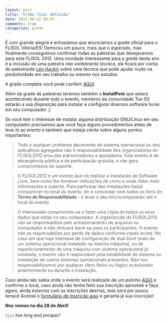 ```yaml
---
layout: post
title: "Grade final definida"
date: 2012-04-21 09:47
comments: true
categories: grade
---
```


É com grande alegria e entusiamos que anunciamos a grade oficial para o FLISOL Vitória/ES! Demorou um pouco, mais que o esperado, mas finalmente conseguimos confirmar todas as palestras que desejavamos para este FLISOL 2012. Uma novidade interessante para a grede deste ano é a inclusão de uma palestra _não exatamente técnica_, ela ficará por conta do palestrante [Léo Hackin](pomodoro) sobre uma técnica que pode ajudar muito na produtividade em seu trabalho ou mesmo nos estudos.

A grade completa você pode conferir [AQUI](schedule).

Além da grade de palestras teremos também o **InstallFest** que estará acontecendo durante todo o evento, membros da comunidade Tux-ES estarão a sua disposição para instalar e configurar diversos software livres em seu computador ;)

Se você tem o interesse de instalar alguma distribuição GNU/Linux em seu computador precisamos que você faça alguns procedimentos antes de leva-lo ao evento e também que esteja ciente sobre alguns pontos importantes:

> Todo e qualquer problema decorrente do sistema operacional ou dos aplicativos agregados não é responsabilidade dos organizadores do FLISOL2012 e/ou dos patrocinadores e apoiadores. Este evento é de abrangência pública e de participação gratuita, e não gera compromissos de suporte. 

> O FLISOL2012 é um evento que irá realizar a instalação de Software Livre, bem como lhe fornecer indicações de como e onde obter mais informações e suporte. Para participar das instalações basta comparecer no local do evento, ler e concordar com todos os itens do **Termo de Responsabilidade** - e levar o seu microcomputador até o local do evento 

> O interessado compromete-se a fazer uma cópia de todos os seus dados que estão no seu computador. A organização do FLISOL2012 não se responsabiliza pelo armazenamento de arquivos no computador e não efetuará back-up para os participantes. O evento não se responsabiliza por perda de dados conforme citado acima. No caso em que haja interesse de configuração de dual boot (mais de um sistema operacional instalado na mesma máquina), ou de reparticionamento de uma máquina com sistema operacional já instalada, o evento não é responsável pela estabilidade do sistema ou instalação de outros sistemas operacionais presentes. Não nos responsabilizamos por qualquer dano físico ou lógico ocasionado anteriormente ou durante a instalação.

Caso ainda não saiba onde o evento será realizado de um pulinho [AQUI](location) e confirme o local, caso ainda não tenha feito sua inscrição aproveite e faça agora, ainda estamos com as inscrições abertas, mas será por pouco tempo! Acesse o [formulário de inscrição aqui](registration) e garanta já sua inscrição!

**Nos vemos no dia 28 de Abril!**

`\\//` _live long and prosper!_
